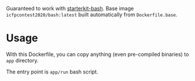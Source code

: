 Guaranteed to work with [starterkit-bash](https://github.com/icfpcontest2020/starterkit-bash).
Base image `icfpcontest2020/bash:latest` built automatically from `Dockerfile.base`.

# Usage

With this Dockerfile, you can copy anything (even pre-compiled binaries) to `app` directory.

The entry point is `app/run` bash script.
